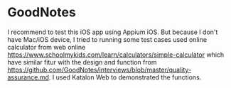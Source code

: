# GoodNotes

I recommend to test this iOS app using Appium iOS. But because I don't have Mac/iOS device, I tried to running some test cases used online calculator from web online https://www.schoolmykids.com/learn/calculators/simple-calculator which have similar fitur with the design and function from https://github.com/GoodNotes/interviews/blob/master/quality-assurance.md. I used Katalon Web to demonstrated the functions.
